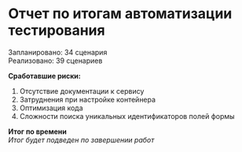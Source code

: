 # Отчет по итогам автоматизации тестирования

Запланировано: 34 сценария   
Реализовано: 39 сценариев

**Сработавшие риски:**

1. Отсутствие документации к сервису
2. Затруднения при настройке контейнера
3. Оптимизация кода
4. Сложности поиска уникальных идентификаторов полей формы

**Итог по времени**  
*Итог будет подведен по завершении работ*
